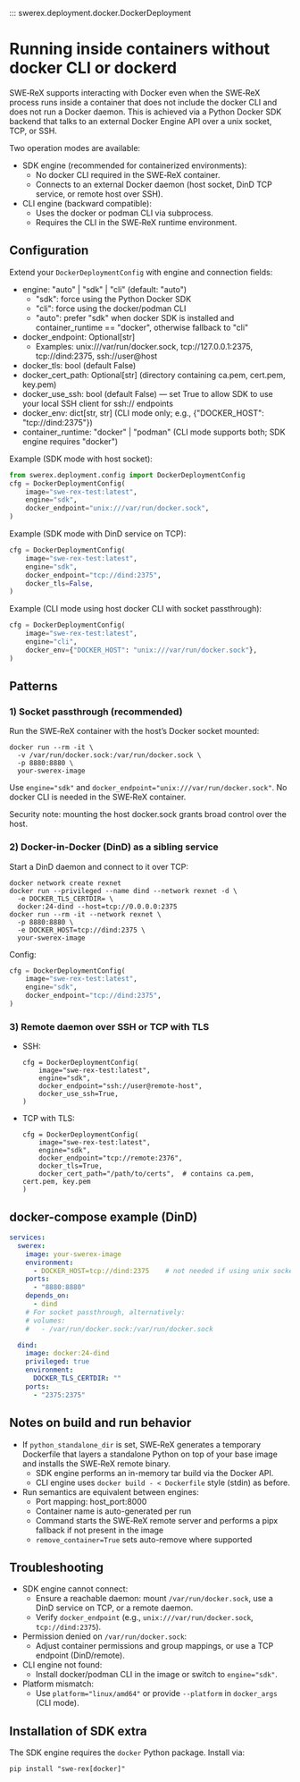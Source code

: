 ::: swerex.deployment.docker.DockerDeployment

# Running inside containers without docker CLI or dockerd

SWE‑ReX supports interacting with Docker even when the SWE‑ReX process runs inside a container that does not include the docker CLI and does not run a Docker daemon. This is achieved via a Python Docker SDK backend that talks to an external Docker Engine API over a unix socket, TCP, or SSH.

Two operation modes are available:

- SDK engine (recommended for containerized environments):
  - No docker CLI required in the SWE‑ReX container.
  - Connects to an external Docker daemon (host socket, DinD TCP service, or remote host over SSH).
- CLI engine (backward compatible):
  - Uses the docker or podman CLI via subprocess.
  - Requires the CLI in the SWE‑ReX runtime environment.

## Configuration

Extend your `DockerDeploymentConfig` with engine and connection fields:

- engine: "auto" | "sdk" | "cli" (default: "auto")
  - "sdk": force using the Python Docker SDK
  - "cli": force using the docker/podman CLI
  - "auto": prefer "sdk" when docker SDK is installed and container_runtime == "docker", otherwise fallback to "cli"
- docker_endpoint: Optional[str]
  - Examples: unix:///var/run/docker.sock, tcp://127.0.0.1:2375, tcp://dind:2375, ssh://user@host
- docker_tls: bool (default False)
- docker_cert_path: Optional[str] (directory containing ca.pem, cert.pem, key.pem)
- docker_use_ssh: bool (default False) — set True to allow SDK to use your local SSH client for ssh:// endpoints
- docker_env: dict[str, str] (CLI mode only; e.g., {"DOCKER_HOST": "tcp://dind:2375"})
- container_runtime: "docker" | "podman" (CLI mode supports both; SDK engine requires "docker")

Example (SDK mode with host socket):
```python
from swerex.deployment.config import DockerDeploymentConfig
cfg = DockerDeploymentConfig(
    image="swe-rex-test:latest",
    engine="sdk",
    docker_endpoint="unix:///var/run/docker.sock",
)
```

Example (SDK mode with DinD service on TCP):
```python
cfg = DockerDeploymentConfig(
    image="swe-rex-test:latest",
    engine="sdk",
    docker_endpoint="tcp://dind:2375",
    docker_tls=False,
)
```

Example (CLI mode using host docker CLI with socket passthrough):
```python
cfg = DockerDeploymentConfig(
    image="swe-rex-test:latest",
    engine="cli",
    docker_env={"DOCKER_HOST": "unix:///var/run/docker.sock"},
)
```

## Patterns

### 1) Socket passthrough (recommended)
Run the SWE‑ReX container with the host’s Docker socket mounted:
```
docker run --rm -it \
  -v /var/run/docker.sock:/var/run/docker.sock \
  -p 8880:8880 \
  your-swerex-image
```
Use `engine="sdk"` and `docker_endpoint="unix:///var/run/docker.sock"`. No docker CLI is needed in the SWE‑ReX container.

Security note: mounting the host docker.sock grants broad control over the host.

### 2) Docker-in-Docker (DinD) as a sibling service
Start a DinD daemon and connect to it over TCP:
```
docker network create rexnet
docker run --privileged --name dind --network rexnet -d \
  -e DOCKER_TLS_CERTDIR= \
  docker:24-dind --host=tcp://0.0.0.0:2375
docker run --rm -it --network rexnet \
  -p 8880:8880 \
  -e DOCKER_HOST=tcp://dind:2375 \
  your-swerex-image
```
Config:
```python
cfg = DockerDeploymentConfig(
    image="swe-rex-test:latest",
    engine="sdk",
    docker_endpoint="tcp://dind:2375",
)
```

### 3) Remote daemon over SSH or TCP with TLS
- SSH:
  ```
  cfg = DockerDeploymentConfig(
      image="swe-rex-test:latest",
      engine="sdk",
      docker_endpoint="ssh://user@remote-host",
      docker_use_ssh=True,
  )
  ```
- TCP with TLS:
  ```
  cfg = DockerDeploymentConfig(
      image="swe-rex-test:latest",
      engine="sdk",
      docker_endpoint="tcp://remote:2376",
      docker_tls=True,
      docker_cert_path="/path/to/certs",  # contains ca.pem, cert.pem, key.pem
  )
  ```

## docker-compose example (DinD)

```yaml
services:
  swerex:
    image: your-swerex-image
    environment:
      - DOCKER_HOST=tcp://dind:2375    # not needed if using unix socket
    ports:
      - "8880:8880"
    depends_on:
      - dind
    # For socket passthrough, alternatively:
    # volumes:
    #   - /var/run/docker.sock:/var/run/docker.sock

  dind:
    image: docker:24-dind
    privileged: true
    environment:
      DOCKER_TLS_CERTDIR: ""
    ports:
      - "2375:2375"
```

## Notes on build and run behavior

- If `python_standalone_dir` is set, SWE‑ReX generates a temporary Dockerfile that layers a standalone Python on top of your base image and installs the SWE‑ReX remote binary.
  - SDK engine performs an in-memory tar build via the Docker API.
  - CLI engine uses `docker build - < Dockerfile` style (stdin) as before.
- Run semantics are equivalent between engines:
  - Port mapping: host_port:8000
  - Container name is auto-generated per run
  - Command starts the SWE‑ReX remote server and performs a pipx fallback if not present in the image
  - `remove_container=True` sets auto-remove where supported

## Troubleshooting

- SDK engine cannot connect:
  - Ensure a reachable daemon: mount `/var/run/docker.sock`, use a DinD service on TCP, or a remote daemon.
  - Verify `docker_endpoint` (e.g., `unix:///var/run/docker.sock`, `tcp://dind:2375`).
- Permission denied on `/var/run/docker.sock`:
  - Adjust container permissions and group mappings, or use a TCP endpoint (DinD/remote).
- CLI engine not found:
  - Install docker/podman CLI in the image or switch to `engine="sdk"`.
- Platform mismatch:
  - Use `platform="linux/amd64"` or provide `--platform` in `docker_args` (CLI mode).

## Installation of SDK extra

The SDK engine requires the `docker` Python package. Install via:
```
pip install "swe-rex[docker]"
```
